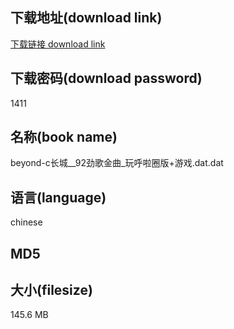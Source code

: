 ## 下载地址(download link)
[下载链接 download link](https://tutu365.netlify.app/?s=beyond-c%E9%95%BF%E5%9F%8E__92%E5%8A%B2%E6%AD%8C%E9%87%91%E6%9B%B2_%E7%8E%A9%E5%91%BC%E5%95%A6%E5%9C%88%E7%89%88%2B%E6%B8%B8%E6%88%8F.dat)

## 下载密码(download password)
1411

## 名称(book name)
beyond-c长城__92劲歌金曲_玩呼啦圈版+游戏.dat.dat

## 语言(language)
chinese

## MD5


## 大小(filesize)
145.6 MB
